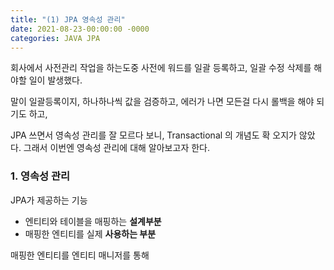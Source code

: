 ```yaml
---
title: "(1) JPA 영속성 관리"
date: 2021-08-23-00:00:00 -0000
categories: JAVA JPA
---
```


회사에서 사전관리 작업을 하는도중 사전에 워드를 일괄 등록하고, 일괄 수정 삭제를 해야할 일이 발생했다.

말이 일괄등록이지, 하나하나씩 값을 검증하고, 에러가 나면 모든걸 다시 롤백을 해야 되기도 하고,

JPA 쓰면서 영속성 관리를 잘 모르다 보니, Transactional 의 개념도 확 오지가 않았다. 그래서 이번엔 영속성 관리에 대해 알아보고자 한다.


### 1. 영속성 관리

JPA가 제공하는 기능

- 엔티티와 테이블을 매핑하는 __설계부분__
- 매핑한 엔티티를 실제 __사용하는 부분__

매핑한 엔티티를 엔티티 매니저를 통해 